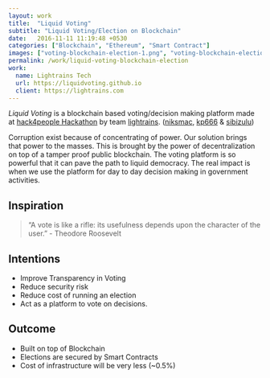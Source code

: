 ```yaml
---
layout: work
title:  "Liquid Voting"
subtitle: "Liquid Voting/Election on Blockchain"
date:   2016-11-11 11:19:48 +0530
categories: ["Blockchain", "Ethereum", "Smart Contract"]
images: ["voting-blockchain-election-1.png", "voting-blockchain-election-2.png", "voting-blockchain-election-3.png", "voting-blockchain-election-4.png"]
permalink: /work/liquid-voting-blockchain-election
work:
  name: Lightrains Tech
  url: https://liquidvoting.github.io
  client: https://lightrains.com
---
```


*Liquid Voting* is a blockchain based voting/decision making platform made at [hack4people Hackathon](http://hack4people.com) by team  [lightrains](https://lightrains.com). ([niksmac](https://github.com/niksmac), [kp666](https://github.com/kp666) & [sibizulu](https://github.com/sibizulu))

Corruption exist because of concentrating of power. Our solution brings that power to the masses. This is brought by the power of decentralization on top of a tamper proof public blockchain. The voting platform is so powerful that it can pave the path to liquid democracy. The real impact is when we use the platform for day to day decision making in government activities.

## Inspiration
> “A vote is like a rifle: its usefulness depends upon the character of the user.” - Theodore Roosevelt

## Intentions

* Improve Transparency in Voting
* Reduce security risk
* Reduce cost of running an election
* Act as a platform to vote on decisions.

## Outcome

* Built on top of Blockchain
* Elections are secured by Smart Contracts
* Cost of infrastructure will be very less (~0.5%)
